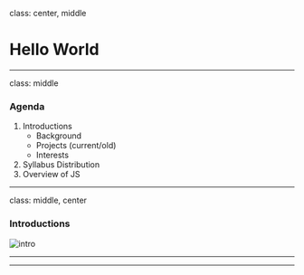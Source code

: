 class: center, middle

# Hello World

---
class: middle

### Agenda
1. Introductions
	- Background
	- Projects (current/old)
	- Interests
2. Syllabus Distribution
3. Overview of JS

---
class: middle, center

### Introductions

![intro](https://media.giphy.com/media/8FNlmNPDTo2wE/giphy.gif)

---

---
